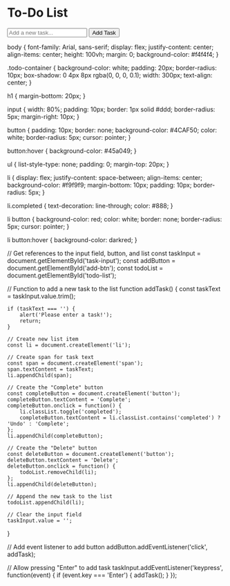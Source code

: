 <!DOCTYPE html>
<html lang="en">
<head>
    <meta charset="UTF-8">
    <meta name="viewport" content="width=device-width, initial-scale=1.0">
    <title>To-Do List</title>
    <link rel="stylesheet" href="style.css">
</head>
<body>
    <div class="todo-container">
        <h1>To-Do List</h1>
        <input type="text" id="task-input" placeholder="Add a new task...">
        <button id="add-btn">Add Task</button>
        <ul id="todo-list"></ul>
    </div>
    <script src="script.js"></script>
</body>
</html>

body {
    font-family: Arial, sans-serif;
    display: flex;
    justify-content: center;
    align-items: center;
    height: 100vh;
    margin: 0;
    background-color: #f4f4f4;
}

.todo-container {
    background-color: white;
    padding: 20px;
    border-radius: 10px;
    box-shadow: 0 4px 8px rgba(0, 0, 0, 0.1);
    width: 300px;
    text-align: center;
}

h1 {
    margin-bottom: 20px;
}

input {
    width: 80%;
    padding: 10px;
    border: 1px solid #ddd;
    border-radius: 5px;
    margin-right: 10px;
}

button {
    padding: 10px;
    border: none;
    background-color: #4CAF50;
    color: white;
    border-radius: 5px;
    cursor: pointer;
}

button:hover {
    background-color: #45a049;
}

ul {
    list-style-type: none;
    padding: 0;
    margin-top: 20px;
}

li {
    display: flex;
    justify-content: space-between;
    align-items: center;
    background-color: #f9f9f9;
    margin-bottom: 10px;
    padding: 10px;
    border-radius: 5px;
}

li.completed {
    text-decoration: line-through;
    color: #888;
}

li button {
    background-color: red;
    color: white;
    border: none;
    border-radius: 5px;
    cursor: pointer;
}

li button:hover {
    background-color: darkred;
}


// Get references to the input field, button, and list
const taskInput = document.getElementById('task-input');
const addButton = document.getElementById('add-btn');
const todoList = document.getElementById('todo-list');

// Function to add a new task to the list
function addTask() {
    const taskText = taskInput.value.trim();
    
    if (taskText === '') {
        alert('Please enter a task!');
        return;
    }

    // Create new list item
    const li = document.createElement('li');
    
    // Create span for task text
    const span = document.createElement('span');
    span.textContent = taskText;
    li.appendChild(span);
    
    // Create the "Complete" button
    const completeButton = document.createElement('button');
    completeButton.textContent = 'Complete';
    completeButton.onclick = function() {
        li.classList.toggle('completed');
        completeButton.textContent = li.classList.contains('completed') ? 'Undo' : 'Complete';
    };
    li.appendChild(completeButton);
    
    // Create the "Delete" button
    const deleteButton = document.createElement('button');
    deleteButton.textContent = 'Delete';
    deleteButton.onclick = function() {
        todoList.removeChild(li);
    };
    li.appendChild(deleteButton);

    // Append the new task to the list
    todoList.appendChild(li);

    // Clear the input field
    taskInput.value = '';
}

// Add event listener to add button
addButton.addEventListener('click', addTask);

// Allow pressing "Enter" to add task
taskInput.addEventListener('keypress', function(event) {
    if (event.key === 'Enter') {
        addTask();
    }
});
